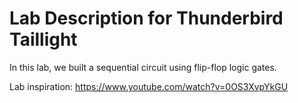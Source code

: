 # Lab Description for Thunderbird Taillight
In this lab, we built a sequential circuit using flip-flop logic gates.

Lab inspiration: https://www.youtube.com/watch?v=0OS3XvpYkGU
